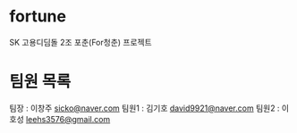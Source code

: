 # fortune
SK 고용디딤돌 2조 포춘(For청춘) 프로젝트

# 팀원 목록
팀장 : 이창주 sicko@naver.com
팀원1 : 김기호 david9921@naver.com
팀원2 : 이호성 leehs3576@gmail.com